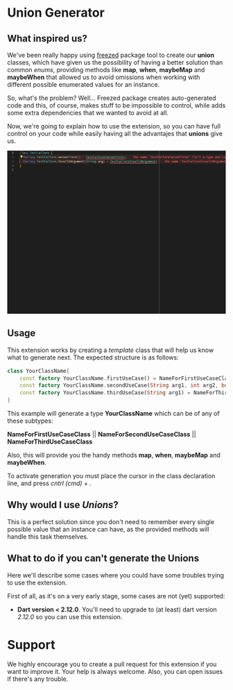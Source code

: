 # Union Generator

## What inspired us?

We've been really happy using [freezed](https://pub.dev/packages/freezed) package tool to create our **union** classes, which have given us the possibility of having a better solution than common _enums_, providing methods like **map**, **when**, **maybeMap** and **maybeWhen** that allowed us to avoid omissions when working with different possible enumerated values for an instance.

So, what's the problem? Well... Freezed package creates auto-generated code and this, of course, makes stuff to be impossible to control, while adds some extra dependencies that we wanted to avoid at all.

Now, we're going to explain how to use the extension, so you can have full control on your code while easily having all the advantajes that **unions** give us.

![syntax](assets/demonstration.gif)

## Usage

This extension works by creating a _template_ class that will help us know what to generate next. The expected structure is as follows:

```dart
class YourClassName{
    const factory YourClassName.firstUseCase() = NameForFirstUseCaseClass;
    const factory YourClassName.secondUseCase(String arg1, int arg2, bool arg 3) = NameForSecondUseCaseClass;
    const factory YourClassName.thirdUseCase(String arg1) = NameForThirdUseCaseClass;
}
```

This example will generate a type **YourClassName** which can be of any of these subtypes:

**NameForFirstUseCaseClass** || **NameForSecondUseCaseClass** || **NameForThirdUseCaseClass**

Also, this will provide you the handy methods **map**, **when**, **maybeMap** and **maybeWhen**.

To activate generation you must place the cursor in the class declaration line, and press *cntrl (cmd) + .*


## Why would I use _Unions_?

This is a perfect solution since you don't need to remember every single possible value that an instance can have, as the provided methods will handle this task themselves.

## What to do if you can't generate the Unions

Here we'll describe some cases where you could have some troubles trying to use the extension.

First of all, as it's on a very early stage, some cases are not (yet) supported:

- **Dart version < 2.12.0**. You'll need to upgrade to (at least) dart version _2.12.0_ so you can use this extension.

# Support

We highly encourage you to create a pull request for this extension if you want to improve it. Your help is always welcome. Also, you can open issues if there's any trouble.
